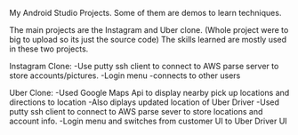 My Android Studio Projects.
Some of them are demos to learn techniques.

The main projects are the Instagram and Uber clone. (Whole project were to big to upload so its just the source code)
The skills learned are mostly used in these two projects.

Instagram Clone: 
  -Use putty ssh client to connect to AWS parse server to store accounts/pictures.
  -Login menu
  -connects to other users

Uber Clone:
  -Used Google Maps Api to display nearby pick up locations and directions to location
  -Also diplays updated location of Uber Driver
  -Used putty ssh client to connect to AWS parse sever to store locations and account info.
  -Login menu and switches from customer UI to Uber Driver UI
